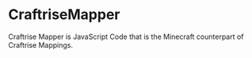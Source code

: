 # CraftriseMapper
Craftrise Mapper is JavaScript Code that is the Minecraft counterpart of Craftrise Mappings.
